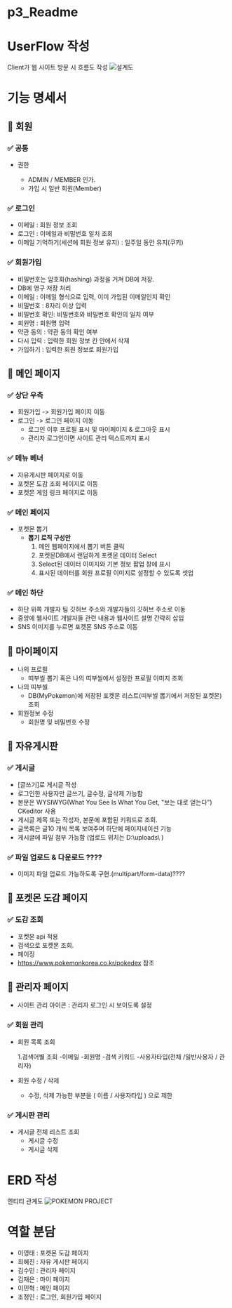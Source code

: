 # p3_Readme

# UserFlow 작성
Client가 웹 사이트 방문 시 흐름도 작성
![설계도](https://github.com/GroupStudy502/Project_WebPage/assets/127836690/0fdfd1f9-4303-4f70-93a3-33451b731017)


# 기능 명세서

## 🎇 회원

### ✅ 공통

- 권한

  - ADMIN / MEMBER 인가.
  - 가입 시 일반 회원(Member)

### ✅ 로그인

- 이메일 : 회원 정보 조회
- 로그인 : 이메일과 비밀번호 일치 조회
- 이메일 기억하기(세션에 회원 정보 유지) : 일주일 동안 유지(쿠키)

### ✅ 회원가입

- 비밀번호는 암호화(hashing) 과정을 거쳐 DB에 저장.
- DB에 영구 저장 처리
- 이메일 : 이메일 형식으로 입력, 이미 가입된 이메일인지 확인
- 비밀번호 : 8자리 이상 입력
- 비밀번호 확인: 비밀번호와 비밀번호 확인의 일치 여부
- 회원명 : 회원명 입력
- 약관 동의 : 약관 동의 확인 여부
- 다시 입력 : 입력한 회원 정보 칸 안에서 삭제
- 가입하기 : 입력한 회원 정보로 회원가입

## 🎇 메인 페이지

### ✅ 상단 우측
- 회원가입 -> 회원가입 페이지 이동
- 로그인 -> 로그인 페이지 이동
  - 로그인 이후 프로필 표시 및 마이페이지 & 로그아웃 표시
  - 관리자 로그인이면 사이트 관리 텍스트까지 표시

### ✅ 메뉴 베너

- 자유게시판 페이지로 이동
- 포켓몬 도감 조회 페이지로 이동
- 포켓몬 게임 링크 페이지로 이동

### ✅ 메인 페이지

- 포켓몬 뽑기
  - **뽑기 로직 구성안**
    1. 메인 웹페이지에서 뽑기 버튼 클릭
    2. 포켓몬DB에서 랜덤하게 포켓몬 데이터 Select
    3. Select된 데이터 이미지와 기본 정보 팝업 창에 표시
    4. 표시된 데이터를 회원 프로필 이미지로 설정할 수 있도록 셋업

### ✅ 메인 하단

- 하단 위쪽 개발자 팀 깃허브 주소와 개발자들의 깃허브 주소로 이동
- 중앙에 웹사이트 개발자들 관련 내용과 웹사이트 설명 간략히 삽입
- SNS 이미지를 누르면 포켓몬 SNS 주소로 이동

## 🎇 마이페이지
- 나의 프로필
  - 띠부씰 뽑기 혹은 나의 띠부씰에서 설정한 프로필 이미지 조회
- 나의 띠부씰
  - DB(MyPokemon)에 저장된 포켓몬 리스트(띠부씰 뽑기에서 저장된 포켓몬) 조회
- 회원정보 수정
  - 회원명 및 비밀번호 수정

## 🎇 자유게시판

### ✅ 게시글

- [글쓰기]로 게시글 작성
- 로그인한 사용자만 글쓰기, 글수정, 글삭제 가능함
- 본문은 WYSIWYG(What You See Is What You Get, "보는 대로 얻는다") CKeditor 사용
- 게시글 제목 또는 작성자, 본문에 포함된 키워드로 조회.
- 글목록은 글10 개씩 목록 보여주며 하단에 페이지네이션 기능
- 게시글에 파일 첨부 가능함 (업로드 위치는 D:\uploads\ )

### ✅ 파일 업로드 & 다운로드 ????

- 이미지 파일 업로드 가능하도록 구현.(multipart/form-data)????

## 🎇 포켓몬 도감 페이지

### ✅ 도감 조회

- 포켓몬 api 적용
- 검색으로 포켓몬 조회.
- 페이징
- https://www.pokemonkorea.co.kr/pokedex 참조

## 🎇 관리자 페이지
- 사이트 관리 아이콘 : 관리자 로그인 시 보이도록 설정

### ✅ 회원 관리

- 회원 목록 조회

  1.검색어별 조회
  -이메일
  -회원명
  -검색 키워드
  -사용자타입(전체 /일반사용자 / 관리자)

- 회원 수정 / 삭제
  - 수정, 삭제 가능한 부분을 ( 이름 / 사용자타입 ) 으로 제한

### ✅ 게시판 관리

- 게시글 전체 리스트 조회
  - 게시글 수정
  - 게시글 삭제

# ERD 작성
엔티티 관계도
![POKEMON PROJECT](https://github.com/GroupStudy502/Project_WebPage/assets/127836690/ec49efe9-2c15-40da-ada2-ed5ce5918a65)

# 역할 분담
- 이영태 : 포켓몬 도감 페이지
- 최혜진 : 자유 게시판 페이지
- 김수민 : 관리자 페이지
- 김재은 : 마이 페이지
- 이민혁 : 메인 페이지
- 조정인 : 로그인, 회원가입 페이지

